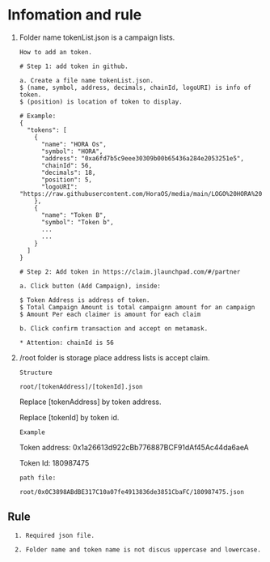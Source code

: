 
# Infomation and rule

1. Folder name tokenList.json is a campaign lists.
    
    `How to add an token.`
    
    ```
    # Step 1: add token in github.
    
    a. Create a file name tokenList.json.
    $ (name, symbol, address, decimals, chainId, logoURI) is info of token.
    $ (position) is location of token to display.
        
    # Example: 
    {
      "tokens": [
        {
          "name": "HORA Os",
          "symbol": "HORA",
          "address": "0xa6fd7b5c9eee30309b00b65436a284e2053251e5",
          "chainId": 56,
          "decimals": 18,
          "position": 5,
          "logoURI": "https://raw.githubusercontent.com/HoraOS/media/main/LOGO%20HORA%20OS.png"
        },
        {
          "name": "Token B",
          "symbol": "Token b",
          ...
          ...
        }
      ]
    }
    
    # Step 2: Add token in https://claim.jlaunchpad.com/#/partner
    
    a. Click button (Add Campaign), inside: 
    
    $ Token Address is address of token.
    $ Total Campaign Amount is total campaignn amount for an campaign
    $ Amount Per each claimer is amount for each claim
    
    b. Click confirm transaction and accept on metamask.
    
    * Attention: chainId is 56
    
    ```

2. /root folder is storage place address lists is accept claim.

      `Structure`
      
      ```
      root/[tokenAddress]/[tokenId].json
      ```
      Replace [tokenAddress] by token address.
      
      Replace [tokenId] by token id.
  
      `Example`
      
      Token address: 0x1a26613d922cBb776887BCF91dAf45Ac44da6aeA
      
      Token Id: 180987475

      `path file:`
      
      ```
      root/0x0C3898ABdBE317C10a07fe4913836de3851CbaFC/180987475.json
      ```

## Rule

      1. Required json file.
      
      2. Folder name and token name is not discus uppercase and lowercase.

